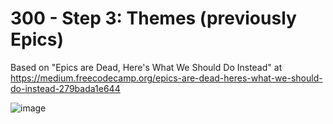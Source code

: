 # 300 - Step 3: Themes (previously Epics)

Based on "Epics are Dead, Here's What We Should Do Instead" at https://medium.freecodecamp.org/epics-are-dead-heres-what-we-should-do-instead-279bada1e644

![image](https://user-images.githubusercontent.com/1499433/221174656-cc7582b1-b52a-4e55-bb5c-1a29e9945cd2.png)

